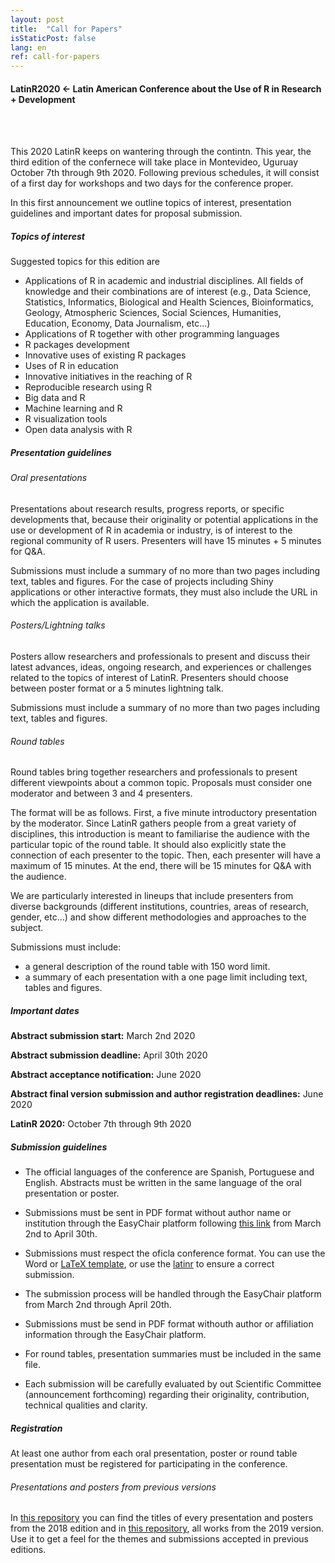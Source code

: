 ```yaml
---
layout: post
title:  "Call for Papers"
isStaticPost: false
lang: en
ref: call-for-papers
---
```



#### LatinR2020 <- Latin American Conference about the Use of R in Research + Development
<br>
<br>

This 2020 LatinR keeps on wantering through the contintn. This year, the third edition of the confernece will take place in Montevideo, Uguruay October 7th through 9th 2020. Following previous schedules, it will consist of a first day for workshops and two days for the conference proper.

In this first announcement we outline topics of interest, presentation guidelines and important dates for proposal submission.

##### Topics of interest

Suggested topics for this edition are

* Applications of R in academic and industrial disciplines. All fields of knowledge and their combinations are of interest (e.g., Data Science, Statistics, Informatics, Biological and Health Sciences, Bioinformatics, Geology, Atmospheric Sciences, Social Sciences, Humanities, Education,
Economy, Data Journalism, etc...)
* Applications of R together with other programming languages
* R packages development
* Innovative uses of existing R packages
* Uses of R in education
* Innovative initiatives in the reaching of R
* Reproducible research using R
* Big data and R
* Machine learning and R
* R visualization tools
* Open data analysis with R


##### Presentation guidelines

###### Oral presentations

Presentations about research results, progress reports, or specific developments that, because their originality or potential applications in the use or development of R in academia or industry, is of interest to the regional community of R users. Presenters will have 15 minutes + 5 minutes for Q&A. 

Submissions must include a summary of no more than two pages including text, tables and figures. For the case of projects including Shiny applications or other interactive formats, they must also include the URL in which the application is available.

###### Posters/Lightning talks

Posters allow researchers and professionals to present and discuss their latest advances, ideas, ongoing research, and experiences or challenges related to the topics of interest of LatinR. Presenters should choose between poster format or a 5 minutes lightning talk. 

Submissions must include a summary of no more than two pages including text, tables and figures.

###### Round tables

Round tables bring together researchers and professionals to present different viewpoints about a common topic. Proposals must consider one moderator and between 3 and 4 presenters.

The format will be as follows. First, a five minute introductory presentation by the moderator. Since LatinR gathers people from a great variety of disciplines, this introduction is meant to familiarise the audience with the particular topic of the round table. It should also explicitly state the connection of each presenter to the topic. Then, each presenter will have a maximum of 15 minutes. At the end, there will be 15 minutes for Q&A with the audience.

We are particularly interested in lineups that include presenters from diverse backgrounds (different institutions, countries, areas of research, gender, etc...) and show different methodologies and approaches to the subject.

Submissions must include:

* a general description of the round table with 150 word limit.
* a summary of each presentation with a one page limit including text, tables and figures.

##### Important dates

**Abstract submission start:** March 2nd 2020

**Abstract submission deadline:** April 30th 2020

**Abstract acceptance notification:** June 2020

**Abstract final version submission and author registration deadlines:** June 2020

**LatinR 2020:** October 7th through 9th 2020

##### Submission guidelines


* The official languages of the conference are Spanish, Portuguese and English. Abstracts must be written in the same language of the oral presentation or poster.

* Submissions must be sent in PDF format without author name or institution through the EasyChair platform following [this link](http://bit.ly/latinr2020-easychair) from March 2nd to April 30th.

* Submissions must respect the oficla conference format. You can use the Word or [LaTeX template](https://github.com/LatinR/latinr/raw/master/inst/rmarkdown/templates/latinr_article/latinr_article.zip), or use the [latinr](https://github.com/LatinR/latinr) to ensure a correct submission.

* The submission process will be handled through the EasyChair platform from March 2nd through April 20th.

* Submissions must be send in PDF format withouth author or affiliation information through the EasyChair platform.

* For round tables, presentation summaries must be included in the same file.

* Each submission will be carefully evaluated by out Scientific Committee (announcement forthcoming) regarding their originality, contribution, technical qualities and clarity.

##### Registration

At least one author from each oral presentation, poster or round table presentation must be registered for participating in the conference.


###### Presentations and posters from previous versions

In [this repository](https://github.com/LatinR/presentaciones-LatinR2018) you can find the titles of every presentation and posters from the 2018 edition and in [this repository](https://github.com/LatinR/presentaciones-LatinR2019), all works from the 2019 version. Use it to get a feel for the themes and submissions accepted in previous editions. 
